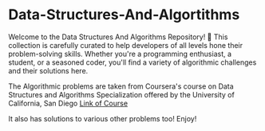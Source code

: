 # Data-Structures-And-Algortithms
Welcome to the Data Structures And Algorithms Repository! 🚀 This collection is carefully curated to help developers of all levels hone their problem-solving skills. Whether you're a programming enthusiast, a student, or a seasoned coder, you'll find a variety of algorithmic challenges and their solutions here.

The Algorithmic problems are taken from Coursera's course on Data Structures and Algorithms Specialization offered by the University of California, San Diego 
[Link of Course](https://www.coursera.org/specializations/data-structures-algorithms)

It also has solutions to various other problems too!
Enjoy!
